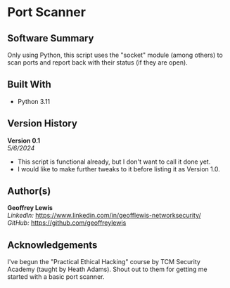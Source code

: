 # Port Scanner

## Software Summary

Only using Python, this script uses the "socket" module (among others) to scan ports and report back with their status (if they are open).

## Built With

* Python 3.11

## Version History 

**Version 0.1**  
*5/6/2024*  
* This script is functional already, but I don't want to call it done yet.
* I would like to make further tweaks to it before listing it as Version 1.0.

## Author(s)

**Geoffrey Lewis**    
*LinkedIn:* https://www.linkedin.com/in/geofflewis-networksecurity/  
*GitHub:* https://github.com/geoffreylewis

## Acknowledgements

I've begun the "Practical Ethical Hacking" course by TCM Security Academy (taught by Heath Adams).  Shout out to them for getting me started with a basic port scanner.
